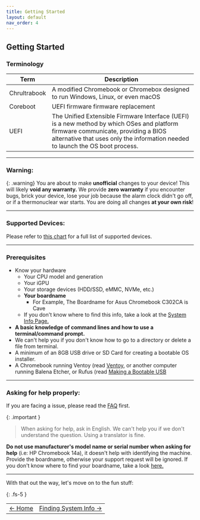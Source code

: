 ```yaml
---
title: Getting Started
layout: default
nav_order: 4
---
```


## Getting Started

### Terminology 

| **Term** | **Description** |  
| - | - |
| Chrultrabook | A modified Chromebook or Chromebox designed to run Windows, Linux, or even macOS |   
| Coreboot     | UEFI firmware firmware replacement |  
| UEFI         | The Unified Extensible Firmware Interface (UEFI) is a new method by which OSes and platform firmware communicate, providing a BIOS alternative that uses only the information needed to launch the OS boot process. |  

-------------

### Warning:

{: .warning}
You are about to make **unofficial** changes to your device! This will likely **void any warranty.** We provide **zero warranty** if you encounter bugs, brick your device, lose your job because the alarm clock didn't go off, or if a thermonuclear war starts. You are doing all changes **at your own risk**!


-------------

### Supported Devices:

Please refer to [this chart](supported-devices.html) for a full list of supported devices.

-------------

### Prerequisites
* Know your hardware 
  * Your CPU model and generation
  * Your iGPU
  * Your storage devices (HDD/SSD, eMMC, NVMe, etc.)
  * **Your boardname**
       * For Example, The Boardname for Asus Chromebook C302CA is Cave
  * If you don't know where to find this info, take a look at the [System Info Page.](system-info.html)
*  **A basic knowledge of command lines and how to use a terminal/command prompt.**
  * We can't help you if you don't know how to go to a directory or delete a file from terminal.
* A minimum of an 8GB USB drive or SD Card for creating a bootable OS installer.
* A Chromebook running Ventoy (read [Ventoy](ventoy.html), or another computer running Balena Etcher, or Rufus (read [Making a Bootable USB](bootableusb.html)

------

### Asking for help properly:
If you are facing a issue, please read the [FAQ](faq.html) first.

{: .important } 
> When asking for help, ask in English. We can't help you if we don't understand the question. Using a translator is fine.

**Do not use manufacturer's model name or serial number when asking for help** (i.e: HP Chromebook 14a), it doesn't help with identifying the machine. Provide the boardname, otherwise your support request will be ignored. If you don't know where to find your boardname, take a look [here.](system-info.html)



--------------

With that out the way, let's move on to the fun stuff:

{: .fs-5 }


<table>
<tr>
<td class="navtable-l">
<a href="https://chrultrabook.github.io/docs/">← Home</a> 
</td>
<td class="navtable-r">
<a href="system-info.html">Finding System Info →</a> 
</td>
</tr>
</table>
